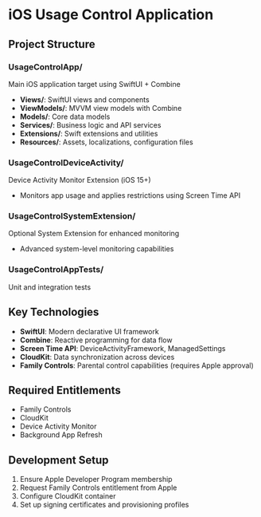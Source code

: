 # iOS Usage Control Application

## Project Structure

### UsageControlApp/
Main iOS application target using SwiftUI + Combine

- **Views/**: SwiftUI views and components
- **ViewModels/**: MVVM view models with Combine
- **Models/**: Core data models
- **Services/**: Business logic and API services
- **Extensions/**: Swift extensions and utilities
- **Resources/**: Assets, localizations, configuration files

### UsageControlDeviceActivity/
Device Activity Monitor Extension (iOS 15+)
- Monitors app usage and applies restrictions using Screen Time API

### UsageControlSystemExtension/
Optional System Extension for enhanced monitoring
- Advanced system-level monitoring capabilities

### UsageControlAppTests/
Unit and integration tests

## Key Technologies

- **SwiftUI**: Modern declarative UI framework
- **Combine**: Reactive programming for data flow
- **Screen Time API**: DeviceActivityFramework, ManagedSettings
- **CloudKit**: Data synchronization across devices
- **Family Controls**: Parental control capabilities (requires Apple approval)

## Required Entitlements

- Family Controls
- CloudKit
- Device Activity Monitor
- Background App Refresh

## Development Setup

1. Ensure Apple Developer Program membership
2. Request Family Controls entitlement from Apple
3. Configure CloudKit container
4. Set up signing certificates and provisioning profiles